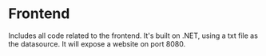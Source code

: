 # Frontend

Includes all code related to the frontend. It's built on .NET, using a txt file as the datasource. It will expose a website on port 8080.
